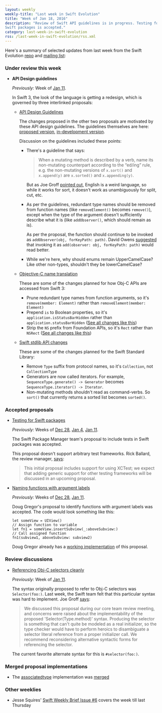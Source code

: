 ```yaml
---
layout: weekly
weekly-title: "Last week in Swift Evolution"
title: "Week of Jan 18, 2016"
description: "Review of Swift API guidelines is in progress. Testing for
Swift packages is accepted."
category: last-week-in-swift-evolution
rss: /last-week-in-swift-evolution/rss.xml
---
```


Here's a summary of selected updates from last
week from the Swift Evolution
[repo](https://github.com/apple/swift-evolution) and [mailing
list](https://lists.swift.org/pipermail/swift-evolution/):

### Under review this week

  - <a name="api-design-guidelines"></a>
    **API Design guidelines**

    _Previously:_ Week of
    [Jan 11](/last-week-in-swift-evolution/2016/swift-evolution-week-of-01-11/#api-design-guidelines).

    In Swift 3, the look of the language is getting a redesign, which is
    governed by three interlinked proposals:

      - [API Design Guidelines](https://github.com/apple/swift-evolution/blob/master/proposals/0023-api-guidelines.md)

        The changes proposed in the other two proposals are motivated by these API design guidelines. The guidelines themselves are here: [proposed version](https://swift.org/documentation/api-design-guidelines/), [in-development version](http://apple.github.io/swift-internals/api-design-guidelines/).

        Discussion on the guidelines included these points:

          - There's a guideline that says:

            > When a mutating method is described by a verb, name its non-mutating counterpart according to the “ed/ing” rule, e.g. the non-mutating versions of `x.sort()` and `x.append(y)` are `x.sorted()` and `x.appending(y)`.

            But as Joe Groff 
            [pointed out](https://lists.swift.org/pipermail/swift-evolution/Week-of-Mon-20160118/007368.html),
            English is a weird language, so while it works for sort,
            it doesn't work as unambiguously for split, cut, etc.

          - As per the guidelines, redundant type names should be removed
            from function names (like `removeElement()` becomes
            `remove()`), except when the type of the
            argument doesn't sufficiently describe what it is (like
            `addObserver()`, which should
            remain as is).

            As per the proposal, the function should continue to be
            invoked as `addObserver(obj, forKeyPath: path)`. David Owens 
            [suggested](https://lists.swift.org/pipermail/swift-evolution/Week-of-Mon-20160118/007401.html)
            that invoking it as `add(observer: obj, forKeyPath: path)`
            would read better.

          - While we're here, why should enums remain UpperCamelCase?
            Like other non-types, shouldn't they be lowerCamelCase?
    
      - [Objective-C name translation](https://github.com/apple/swift-evolution/blob/master/proposals/0005-objective-c-name-translation.md)

        These are some of the changes planned for how Obj-C
        APIs are accessed from Swift 3:

          - Prune redundant type names from function arguments, so it's
            `remove(member: Element)` rather than `removeElement(member:
            Element)`
          - Prepend `is` to Boolean properties, so it's
            `application.isStatusBarHidden` rather than
            `application.statusBarHidden` ([See all changes like this](https://github.com/apple/swift-3-api-guidelines-review/commit/a6ce38eec58e8c2da901d0049a04e4b875c403b2))
          - Strip the `NS` prefix from Foundation APIs, so it's `Rect`
            rather than `NSRect` ([See all changes like this](https://github.com/apple/swift-3-api-guidelines-review/commit/45e9023fc0f448ede91e34f37187fc54d3974074))

      - [Swift stdlib API changes](https://github.com/apple/swift-evolution/blob/master/proposals/0006-apply-api-guidelines-to-the-standard-library.md)

        These are some of the changes planned for the Swift Standard
        Library:

          - Remove `Type` suffix from protocol names, so it's
            `Collection`, not `CollectionType`
          - Generators are now called iterators. For example, `SequenceType.generate() -> Generator` becomes `SequenceType.iterator() -> Iterator`.
          - Non-mutating methods shouldn't read as command-verbs. So `sort()`
            that currently returns a sorted list becomes `sorted()`.

### Accepted proposals

  - <a name="swift-pm-testing"></a>
    [Testing for Swift packages][swift_tests]

    _Previously:_ Weeks of
    [Dec 28](/last-week-in-swift-evolution/2016/swift-evolution-week-of-12-28/#swift-pm-testing),
    [Jan 4](/last-week-in-swift-evolution/2016/swift-evolution-week-of-01-04/#swift-pm-testing),
    [Jan 11](/last-week-in-swift-evolution/2016/swift-evolution-week-of-01-11/#swift-pm-testing).

    The Swift Package Manager team's proposal to include tests in
    Swift packages was accepted.

    This proposal doesn't support arbitrary test frameworks. Rick
    Ballard, the review manager, [says](https://lists.swift.org/pipermail/swift-evolution/Week-of-Mon-20160118/007278.html):

    > This initial proposal includes support for using XCTest; we expect
    > that adding generic support for other testing frameworks will be
    > discussed in an upcoming proposal.
    
[swift_tests]: https://github.com/apple/swift-evolution/blob/master/proposals/0019-package-manager-testing.md

  - <a name="naming-functions"></a>
    [Naming functions with argument labels][naming_functions]

    _Previously:_ Weeks of
    [Dec 28](/last-week-in-swift-evolution/2016/swift-evolution-week-of-12-28/#naming-functions),
    [Jan 11](/last-week-in-swift-evolution/2016/swift-evolution-week-of-01-11/#naming-functions).

    Doug Gregor's proposal to identify functions with argument labels
    was accepted. The code would look something like this:

        let someView = UIView()
        // Assign function to variable
        let fn1 = someView.insertSubview(_:aboveSubview:)
        // Call assigned function
        fn1(subview1, aboveSubview: subview2)

    Doug Gregor already has a [working implementation](https://github.com/DougGregor/swift/compare/se-0021-generalized-naming) of this proposal.

[naming_functions]: https://github.com/apple/swift-evolution/blob/master/proposals/0021-generalized-naming.md

### Review discussions

  - <a name="objc-selectors"></a>
    [Referencing Obj-C selectors cleanly](https://github.com/apple/swift-evolution/blob/master/proposals/0022-objc-selectors.md)

    _Previously:_ Week of
    [Jan 11](/last-week-in-swift-evolution/2016/swift-evolution-week-of-01-11/#objc-selectors).

    The syntax originally proposed to refer to Obj-C selectors was
    `Selector(foo:)`. Last week, the Swift team felt that this
    particular syntax was hard to implement. Joe Groff [says](https://lists.swift.org/pipermail/swift-evolution/Week-of-Mon-20160118/007046.html):

    > We discussed this proposal during our core team review meeting,
    > and concerns were raised about the implementability of the
    > proposed 'Selector(Type.method)' syntax. Producing the selector is
    > something that can't quite be modeled as a real initializer, so
    > the type checker would have to perform heroics to disambiguate a
    > selector literal reference from a proper initializer call. We
    > recommend reconsidering alternative syntactic forms for
    > referencing the selector.

    The current favorite alternate syntax for this is `#selector(foo:)`.

### Merged proposal implementations

  - The [associatedtype](https://github.com/apple/swift-evolution/blob/master/proposals/0011-replace-typealias-associated.md) implementation was [merged](https://github.com/apple/swift/commit/38c1de69e4b4c27ac1916d1e6fe601beb5d3a5f4)

### Other weeklies

  - Jesse Squires' [Swift Weekly Brief Issue #6](http://swiftweekly.github.io/issue-6/)
    covers the week till last Thursday

